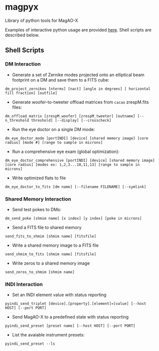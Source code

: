 # magpyx
Library of python tools for MagAO-X

Examples of interactive python usage are provided [here](https://github.com/magao-x/magpyx/blob/master/notebooks/dm_interaction.ipynb). Shell scripts are described below.

## Shell Scripts

### DM Interaction

* Generate a set of Zernike modes projected onto an elliptical beam footprint on a DM and save them to a FITS cube:

```
dm_project_zernikes [nterms] [nact] [angle in degrees] [ horizontal fill fraction] [outfile]
```

* Generate woofer-to-tweeter offload matrices from `cacao` zrespM.fits files:

```
dm_offload_matrix [zrespM_woofer] [zrespM_tweeter] [outname] [--n_threshold threshold] [--display] [--crosscheck]
```

* Run the eye doctor on a single DM mode:

```
dm_eye_doctor_mode [portINDI] [device] [shared memory image] [core radius] [mode #] [range to sample in microns]
```

* Run a comprehensive eye exam (global optimization):

```
dm_eye_doctor_comprehensive [portINDI] [device] [shared memory image] [core radius] [modes ex: 1,2,3...10,11,13] [range to sample in microns]
```

* Write optimized flats to file

```
dm_eye_doctor_to_fits [dm name] [--filename FILENAME] [--symlink]
```

### Shared Memory Interaction

* Send test pokes to DMs:

```
dm_send_poke [shmim name] [x index] [y index] [poke in microns]
```

* Send a FITS file to shared memory

```
send_fits_to_shmim [shmim name] [fitsfile]
```

* Write a shared memory image to a FITS file

```
send_shmim_to_fits [shmim name] [fitsfile]
```

* Write zeros to a shared memory image

```
send_zeros_to_shmim [shmim name]
```

### INDI Interaction

* Set an INDI element value with status reporting

```
pyindi_send_triplet [device].[property].[element]=[value] [--host HOST] [--port PORT]
```

* Send MagAO-X to a predefined state with status reporting

```
pyindi_send_preset [preset name] [--host HOST] [--port PORT]
```

* List the avaiable instrument presets:

```
pyindi_send_preset --ls
```
